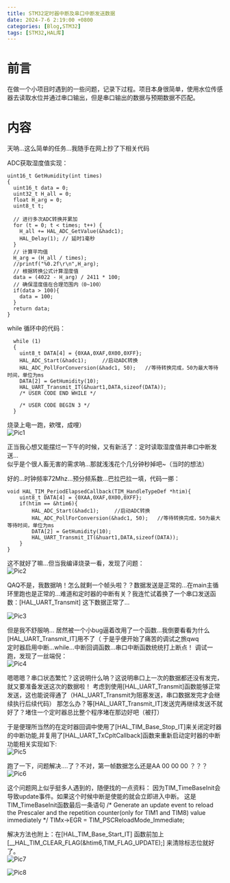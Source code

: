 ```yaml
---
title: STM32定时器中断及串口中断发送数据
date: 2024-7-6 2:19:00 +0800
categories: [Blog,STM32]
tags: [STM32,HAL库]
---
```


# 前言
在做一个小项目时遇到的一些问题，记录下过程。项目本身很简单，使用水位传感器去读取水位并通过串口输出，但是串口输出的数据与预期数据不匹配。


# 内容
天呐...这么简单的任务...我随手在网上抄了下相关代码  

ADC获取湿度值实现：
```
uint16_t GetHumidity(int times)
{
  uint16_t data = 0;
  uint32_t H_all = 0;
  float H_arg = 0;
  uint8_t t;

  // 进行多次ADC转换并累加
  for (t = 0; t < times; t++) {
    H_all += HAL_ADC_GetValue(&hadc1);
    HAL_Delay(1); // 延时1毫秒
  }
  // 计算平均值
  H_arg = (H_all / times);
  //printf("%0.2f\r\n",H_arg);
  // 根据转换公式计算湿度值
  data = (4022 - H_arg) / 2411 * 100;
  // 确保湿度值在合理范围内（0~100）
  if(data > 100){
    data = 100;
  }
  return data;
}
```

while 循环中的代码：
```
  while (1)
  {
    uint8_t DATA[4] = {0XAA,0XAF,0X00,0XFF};
    HAL_ADC_Start(&hadc1);     //启动ADC转换
    HAL_ADC_PollForConversion(&hadc1, 50);   //等待转换完成，50为最大等待时间，单位为ms
    DATA[2] = GetHumidity(10);
    HAL_UART_Transmit_IT(&huart1,DATA,sizeof(DATA));
    /* USER CODE END WHILE */

    /* USER CODE BEGIN 3 */
  }
```

烧录上电一跑，欸嘿，成哩）  
![Pic1](/assets/Posts_Pic/STM32Note1_Pic1.png)  

正当我心想又能摆烂一下午的时候，又有新活了：定时读取湿度值并串口中断发送...  
似乎是个很人畜无害的需求呐...那就浅浅花个几分钟秒掉吧~（当时的想法）  

好的...时钟频率72Mhz...预分频系数...巴拉巴拉一填，代码一挪：
```
void HAL_TIM_PeriodElapsedCallback(TIM_HandleTypeDef *htim){
	uint8_t DATA[4] = {0XAA,0XAF,0X00,0XFF};
	if(htim == &htim6){
		HAL_ADC_Start(&hadc1);     //启动ADC转换
		HAL_ADC_PollForConversion(&hadc1, 50);   //等待转换完成，50为最大等待时间，单位为ms
		DATA[2] = GetHumidity(10);
		HAL_UART_Transmit_IT(&huart1,DATA,sizeof(DATA));
	}
}
```

这不就好了嘛...但当我编译烧录一看，发现了问题：  
![Pic2](/assets/Posts_Pic/STM32Note1_Pic2.png)  

QAQ不是，我数据呐！怎么就剩一个帧头啦？？数据发送是正常的...在main主循环里跑也是正常的...难道和定时器的中断有关？我连忙试着换了一个串口发送函数：[HAL_UART_Transmit] 这下数据正常了...  

![Pic3](/assets/Posts_Pic/STM32Note1_Pic3.png)  

但是我不舒服呐... 居然被一个小bug逼着改用了一个函数...我倒要看看为什么[HAL_UART_Transmit_IT]用不了（
于是乎便开始了痛苦的调试之旅qwq  
定时器启用中断...while...中断回调函数...串口中断函数统统打上断点！
调试一跑，发现了一丝端倪：  
![Pic4](/assets/Posts_Pic/STM32Note1_Pic4.png)  

嗯嗯嗯？串口状态繁忙？这说明什么呐？这说明串口上一次的数据都还没有发完，就又要准备发送这次的数据啦！
考虑到使用[HAL_UART_Transmit]函数能够正常发送，这也能说得通了（HAL_UART_Transmit为阻塞发送，串口数据发完才会继续执行后续代码）
那怎么办？等[HAL_UART_Transmit_IT]发送完再继续发送不就好了？堵住一个定时器总比整个程序堵在那边好吧（被打）  

于是便理所当然的在定时器回调中使用了[HAL_TIM_Base_Stop_IT]来关闭定时器的中断功能,并复用了[HAL_UART_TxCpltCallback]函数来重新启动定时器的中断功能相关实现如下:  
![Pic5](/assets/Posts_Pic/STM32Note1_Pic5.png)  

跑了一下，问题解决....了？不对，第一帧数据怎么还是AA 00 00 00 ？？？  
![Pic6](/assets/Posts_Pic/STM32Note1_Pic6.png)  

这个问题网上似乎挺多人遇到的，随便找的一点资料：
    因为TIM_TimeBaseInit会导致update事件。如果这个时候中断是使能的就会立即进入中断。
这是TIM_TimeBaseInit函数最后一条语句
/* Generate an update event to reload the Prescaler
and the repetition counter(only for TIM1 and TIM8) value immediately */
TIMx->EGR = TIM_PSCReloadMode_Immediate;

解决方法也附上：在[HAL_TIM_Base_Start_IT] 函数前加上[__HAL_TIM_CLEAR_FLAG(&htim6,TIM_FLAG_UPDATE);] 来清除标志位就好了。  
![Pic7](/assets/Posts_Pic/STM32Note1_Pic7.png)  

![Pic8](/assets/Posts_Pic/STM32Note1_Pic8.png)  
